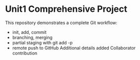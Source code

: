 # Unit1 Comprehensive Project

This repository demonstrates a complete Git workflow:
- init, add, commit
- branching, merging
- partial staging with git add -p
- remote push to GitHub
Additional details added
Collaborator contribution
